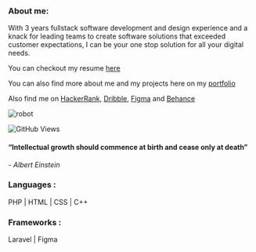### About me: 
With 3 years fullstack software development and design experience and a knack for leading teams to create software solutions that exceeded customer expectations, I can be your one stop solution for all your digital needs. 

You can checkout my resume [here](https://drive.google.com/file/d/1Hqm4NU1sTrQfQzNZfK4K26ZENJdzun5B/view?usp=sharing)

You can also find more about me and my projects here on my [portfolio](https://reza1198.netlify.app) 

Also find me on [HackerRank](https://www.hackerrank.com/h1910876),  [Dribble](https://www.dribbble.com/reza11981284128), [Figma](https://www.figma.com/@reza1198) and [Behance](https://www.behance.net/yourfavdev)

![robot](https://github.com/RezaAlHassan/RezaAlHassan/assets/24864973/d60669a9-60cb-4aa3-9d7d-1c15f2d36135)

![GitHub Views](https://komarev.com/ghpvc/?username=RezaAlHassan)

#### “Intellectual growth should commence at birth and cease only at death”
 <em> - Albert Einstein </em>

### Languages :
PHP | HTML | CSS | C++ 

### Frameworks :
Laravel | Figma 







